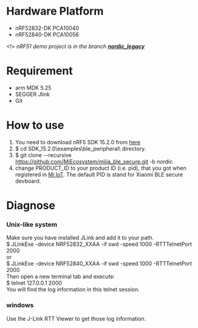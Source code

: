 # Hardware Platform
- nRF52832-DK PCA10040
- nRF52840-DK PCA10056

*<!> nRF51 demo project is in the branch [**nordic_legacy**](https://github.com/MiEcosystem/mijia_ble_secure/tree/nordic_legacy)*

# Requirement
- arm MDK 5.25
- SEGGER Jlink
- Git

# How to use

1. You need to download nRF5 SDK 15.2.0 from [here](https://www.nordicsemi.com/eng/nordic/Products/nRF52-DK/nRF5-SDK-zip/59014)
2. $ cd SDK_15.2.0\examples\ble_peripheral\ directory.
3. $ git clone --recursive https://github.com/MiEcosystem/mijia_ble_secure.git -b nordic
3. change PRODUCT_ID to your product ID (i.e. pid), that you got when registered in [Mi IoT](https://iot.mi.com/index.html). The default PID is stand for Xiaomi BLE secure devboard.

# Diagnose
### Unix-like system
Make sure you have installed JLink and add it to your path. <br>
$ JLinkExe -device NRF52832_XXAA -if swd -speed 1000 -RTTTelnetPort 2000 <br>
or<br>
$ JLinkExe -device NRF52840_XXAA -if swd -speed 1000 -RTTTelnetPort 2000 <br>
Then open a new terminal tab and execute:<br>
$ telnet 127.0.0.1 2000<br>
You will find the log information in this telnet session.

### windows 
Use the J-Link RTT Viewer to get those log information.